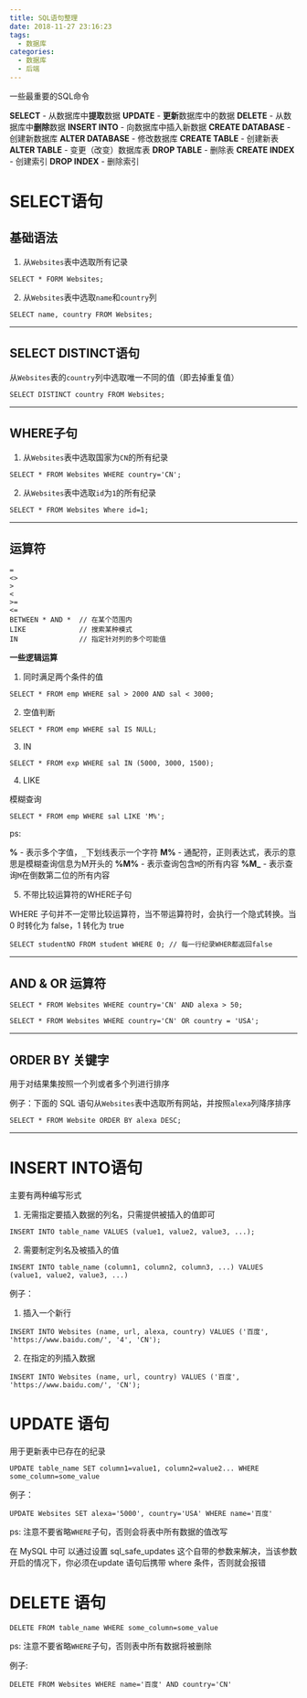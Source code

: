 ```yaml
---
title: SQL语句整理
date: 2018-11-27 23:16:23
tags: 
  - 数据库
categories:
  - 数据库
  - 后端
---
```


一些最重要的SQL命令

**SELECT** - 从数据库中**提取**数据
**UPDATE** - **更新**数据库中的数据
**DELETE** - 从数据库中**删除**数据
**INSERT INTO** - 向数据库中插入新数据
**CREATE DATABASE** - 创建新数据库
**ALTER DATABASE** - 修改数据库
**CREATE TABLE** - 创建新表
**ALTER TABLE** - 变更（改变）数据库表
**DROP TABLE** - 删除表
**CREATE INDEX** - 创建索引
**DROP INDEX** - 删除索引

# SELECT语句

## 基础语法

1. 从``Websites``表中选取所有记录

```
SELECT * FORM Websites;
```

2. 从``Websites``表中选取``name``和``country``列

```
SELECT name, country FROM Websites;
```

---

## SELECT DISTINCT语句

从``Websites``表的``country``列中选取唯一不同的值（即去掉重复值）

```
SELECT DISTINCT country FROM Websites;
```

---

## WHERE子句

1. 从``Websites``表中选取国家为``CN``的所有纪录

```
SELECT * FROM Websites WHERE country='CN';
```

2. 从``Websites``表中选取``id``为``1``的所有纪录

```
SELECT * FROM Websites Where id=1;
```

---

## 运算符

```
=
<>
>
<
>=
<=
BETWEEN * AND *  // 在某个范围内
LIKE             // 搜索某种模式
IN               // 指定针对列的多个可能值
```

**一些逻辑运算**

1. 同时满足两个条件的值

```
SELECT * FROM emp WHERE sal > 2000 AND sal < 3000;
```

2. 空值判断

```
SELECT * FROM emp WHERE sal IS NULL;
```

3. IN

```
SELECT * FROM exp WHERE sal IN (5000, 3000, 1500);
```

4. LIKE

模糊查询

```
SELECT * FROM emp WHERE sal LIKE 'M%';
```

ps:

**%** - 表示多个字值，``_``下划线表示一个字符
**M%** - 通配符，正则表达式，表示的意思是模糊查询信息为M开头的
**%M%** - 表示查询包含``M``的所有内容
**%M_** - 表示查询``M``在倒数第二位的所有内容

5. 不带比较运算符的WHERE子句

WHERE 子句并不一定带比较运算符，当不带运算符时，会执行一个隐式转换。当 0 时转化为 false，1 转化为 true

```
SELECT studentNO FROM student WHERE 0; // 每一行纪录WHER都返回false
```

---

## AND & OR 运算符

```
SELECT * FROM Websites WHERE country='CN' AND alexa > 50;

SELECT * FROM Websites WHERE country='CN' OR country = 'USA';
```

---

## ORDER BY 关键字

用于对结果集按照一个列或者多个列进行排序

例子：下面的 SQL 语句从``Websites``表中选取所有网站，并按照``alexa``列降序排序

```
SELECT * FROM Website ORDER BY alexa DESC;
```

---

# INSERT INTO语句

主要有两种编写形式

1. 无需指定要插入数据的列名，只需提供被插入的值即可

```
INSERT INTO table_name VALUES (value1, value2, value3, ...);
```

2. 需要制定列名及被插入的值

```
INSERT INTO table_name (column1, column2, column3, ...) VALUES (value1, value2, value3, ...)
```

例子：

1. 插入一个新行

```
INSERT INTO Websites (name, url, alexa, country) VALUES ('百度', 'https://www.baidu.com/', '4', 'CN');
```

2. 在指定的列插入数据

```
INSERT INTO Websites (name, url, country) VALUES ('百度', 'https://www.baidu.com/', 'CN');
```

# UPDATE 语句

用于更新表中已存在的纪录

```
UPDATE table_name SET column1=value1, column2=value2... WHERE some_column=some_value
```

例子：

```
UPDATE Websites SET alexa='5000', country='USA' WHERE name='百度'
```

ps: 注意不要省略``WHERE``子句，否则会将表中所有数据的值改写

在 MySQL 中可 以通过设置 sql_safe_updates 这个自带的参数来解决，当该参数开启的情况下，你必须在update 语句后携带 where 条件，否则就会报错

# DELETE 语句

```
DELETE FROM table_name WHERE some_column=some_value
```

ps: 注意不要省略``WHERE``子句，否则表中所有数据将被删除

例子:

```
DELETE FROM Websites WHERE name='百度' AND country='CN'
```